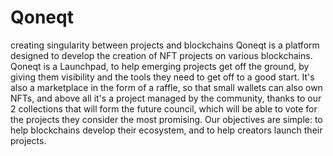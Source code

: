 # Qoneqt
creating singularity between projects and blockchains
Qoneqt is a platform designed to develop the creation of NFT projects on various blockchains. Qoneqt is a Launchpad, to help emerging projects get off the ground, by giving them visibility and the tools they need to get off to a good start. It's also a marketplace in the form of a raffle, so that small wallets can also own NFTs, and above all it's a project managed by the community, thanks to our 2 collections that will form the future council, which will be able to vote for the projects they consider the most promising. Our objectives are simple: to help blockchains develop their ecosystem, and to help creators launch their projects.
